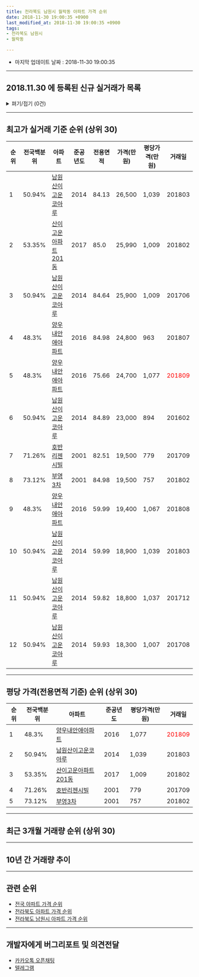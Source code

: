 ```yaml
---
title: 전라북도 남원시 월락동 아파트 가격 순위
date: 2018-11-30 19:00:35 +0900
last_modified_at: 2018-11-30 19:00:35 +0900
tags:
- 전라북도 남원시
- 월락동

---
```


* 마지막 업데이트 날짜 : 2018-11-30 19:00:35

---

## 2018.11.30 에 등록된 신규 실거래가 목록

<details>
<summary>펴기/접기 (0건)</summary>
<div markdown="1">

|아파트|전국백분위|준공년도|전용면적|가격(만원)|평당가격(만원)|거래일|
|---|---|---|---|---|---|---|
|없음|||||||


</div>
</details>

---

## 최고가 실거래 기준 순위 (상위 30)


|순위|전국백분위|아파트|준공년도|전용면적|가격(만원)|평당가격(만원)|거래일|
|---|---|---|---|---|---|---|---|
|1|50.94%|[남원산이고운코아루](https://search.naver.com/search.naver?query=%EC%A0%84%EB%9D%BC%EB%B6%81%EB%8F%84+%EB%82%A8%EC%9B%90%EC%8B%9C+%EC%9B%94%EB%9D%BD%EB%8F%99+%EB%82%A8%EC%9B%90%EC%82%B0%EC%9D%B4%EA%B3%A0%EC%9A%B4%EC%BD%94%EC%95%84%EB%A3%A8)|2014|84.13|26,500|1,039|201803|
|2|53.35%|[산이고운아파트201동](https://search.naver.com/search.naver?query=%EC%A0%84%EB%9D%BC%EB%B6%81%EB%8F%84+%EB%82%A8%EC%9B%90%EC%8B%9C+%EC%9B%94%EB%9D%BD%EB%8F%99+%EC%82%B0%EC%9D%B4%EA%B3%A0%EC%9A%B4%EC%95%84%ED%8C%8C%ED%8A%B8201%EB%8F%99)|2017|85.0|25,990|1,009|201802|
|3|50.94%|[남원산이고운코아루](https://search.naver.com/search.naver?query=%EC%A0%84%EB%9D%BC%EB%B6%81%EB%8F%84+%EB%82%A8%EC%9B%90%EC%8B%9C+%EC%9B%94%EB%9D%BD%EB%8F%99+%EB%82%A8%EC%9B%90%EC%82%B0%EC%9D%B4%EA%B3%A0%EC%9A%B4%EC%BD%94%EC%95%84%EB%A3%A8)|2014|84.64|25,900|1,009|201706|
|4|48.3%|[양우내안애아파트](https://search.naver.com/search.naver?query=%EC%A0%84%EB%9D%BC%EB%B6%81%EB%8F%84+%EB%82%A8%EC%9B%90%EC%8B%9C+%EC%9B%94%EB%9D%BD%EB%8F%99+%EC%96%91%EC%9A%B0%EB%82%B4%EC%95%88%EC%95%A0%EC%95%84%ED%8C%8C%ED%8A%B8)|2016|84.98|24,800|963|201807|
|5|48.3%|[양우내안애아파트](https://search.naver.com/search.naver?query=%EC%A0%84%EB%9D%BC%EB%B6%81%EB%8F%84+%EB%82%A8%EC%9B%90%EC%8B%9C+%EC%9B%94%EB%9D%BD%EB%8F%99+%EC%96%91%EC%9A%B0%EB%82%B4%EC%95%88%EC%95%A0%EC%95%84%ED%8C%8C%ED%8A%B8)|2016|75.66|24,700|1,077|<span style="color:red">201809</span>|
|6|50.94%|[남원산이고운코아루](https://search.naver.com/search.naver?query=%EC%A0%84%EB%9D%BC%EB%B6%81%EB%8F%84+%EB%82%A8%EC%9B%90%EC%8B%9C+%EC%9B%94%EB%9D%BD%EB%8F%99+%EB%82%A8%EC%9B%90%EC%82%B0%EC%9D%B4%EA%B3%A0%EC%9A%B4%EC%BD%94%EC%95%84%EB%A3%A8)|2014|84.89|23,000|894|201602|
|7|71.26%|[호반리젠시빌](https://search.naver.com/search.naver?query=%EC%A0%84%EB%9D%BC%EB%B6%81%EB%8F%84+%EB%82%A8%EC%9B%90%EC%8B%9C+%EC%9B%94%EB%9D%BD%EB%8F%99+%ED%98%B8%EB%B0%98%EB%A6%AC%EC%A0%A0%EC%8B%9C%EB%B9%8C)|2001|82.51|19,500|779|201709|
|8|73.12%|[부영3차](https://search.naver.com/search.naver?query=%EC%A0%84%EB%9D%BC%EB%B6%81%EB%8F%84+%EB%82%A8%EC%9B%90%EC%8B%9C+%EC%9B%94%EB%9D%BD%EB%8F%99+%EB%B6%80%EC%98%813%EC%B0%A8)|2001|84.98|19,500|757|201802|
|9|48.3%|[양우내안애아파트](https://search.naver.com/search.naver?query=%EC%A0%84%EB%9D%BC%EB%B6%81%EB%8F%84+%EB%82%A8%EC%9B%90%EC%8B%9C+%EC%9B%94%EB%9D%BD%EB%8F%99+%EC%96%91%EC%9A%B0%EB%82%B4%EC%95%88%EC%95%A0%EC%95%84%ED%8C%8C%ED%8A%B8)|2016|59.99|19,400|1,067|201808|
|10|50.94%|[남원산이고운코아루](https://search.naver.com/search.naver?query=%EC%A0%84%EB%9D%BC%EB%B6%81%EB%8F%84+%EB%82%A8%EC%9B%90%EC%8B%9C+%EC%9B%94%EB%9D%BD%EB%8F%99+%EB%82%A8%EC%9B%90%EC%82%B0%EC%9D%B4%EA%B3%A0%EC%9A%B4%EC%BD%94%EC%95%84%EB%A3%A8)|2014|59.99|18,900|1,039|201803|
|11|50.94%|[남원산이고운코아루](https://search.naver.com/search.naver?query=%EC%A0%84%EB%9D%BC%EB%B6%81%EB%8F%84+%EB%82%A8%EC%9B%90%EC%8B%9C+%EC%9B%94%EB%9D%BD%EB%8F%99+%EB%82%A8%EC%9B%90%EC%82%B0%EC%9D%B4%EA%B3%A0%EC%9A%B4%EC%BD%94%EC%95%84%EB%A3%A8)|2014|59.82|18,800|1,037|201712|
|12|50.94%|[남원산이고운코아루](https://search.naver.com/search.naver?query=%EC%A0%84%EB%9D%BC%EB%B6%81%EB%8F%84+%EB%82%A8%EC%9B%90%EC%8B%9C+%EC%9B%94%EB%9D%BD%EB%8F%99+%EB%82%A8%EC%9B%90%EC%82%B0%EC%9D%B4%EA%B3%A0%EC%9A%B4%EC%BD%94%EC%95%84%EB%A3%A8)|2014|59.93|18,300|1,007|201708|


---

## 평당 가격(전용면적 기준) 순위 (상위 30)


|순위|전국백분위|아파트|준공년도|평당가격(만원)|거래일|
|---|---|---|---|---|---|
|1|48.3%|[양우내안애아파트](https://search.naver.com/search.naver?query=%EC%A0%84%EB%9D%BC%EB%B6%81%EB%8F%84+%EB%82%A8%EC%9B%90%EC%8B%9C+%EC%9B%94%EB%9D%BD%EB%8F%99+%EC%96%91%EC%9A%B0%EB%82%B4%EC%95%88%EC%95%A0%EC%95%84%ED%8C%8C%ED%8A%B8)|2016|1,077|<span style="color:red">201809</span>|
|2|50.94%|[남원산이고운코아루](https://search.naver.com/search.naver?query=%EC%A0%84%EB%9D%BC%EB%B6%81%EB%8F%84+%EB%82%A8%EC%9B%90%EC%8B%9C+%EC%9B%94%EB%9D%BD%EB%8F%99+%EB%82%A8%EC%9B%90%EC%82%B0%EC%9D%B4%EA%B3%A0%EC%9A%B4%EC%BD%94%EC%95%84%EB%A3%A8)|2014|1,039|201803|
|3|53.35%|[산이고운아파트201동](https://search.naver.com/search.naver?query=%EC%A0%84%EB%9D%BC%EB%B6%81%EB%8F%84+%EB%82%A8%EC%9B%90%EC%8B%9C+%EC%9B%94%EB%9D%BD%EB%8F%99+%EC%82%B0%EC%9D%B4%EA%B3%A0%EC%9A%B4%EC%95%84%ED%8C%8C%ED%8A%B8201%EB%8F%99)|2017|1,009|201802|
|4|71.26%|[호반리젠시빌](https://search.naver.com/search.naver?query=%EC%A0%84%EB%9D%BC%EB%B6%81%EB%8F%84+%EB%82%A8%EC%9B%90%EC%8B%9C+%EC%9B%94%EB%9D%BD%EB%8F%99+%ED%98%B8%EB%B0%98%EB%A6%AC%EC%A0%A0%EC%8B%9C%EB%B9%8C)|2001|779|201709|
|5|73.12%|[부영3차](https://search.naver.com/search.naver?query=%EC%A0%84%EB%9D%BC%EB%B6%81%EB%8F%84+%EB%82%A8%EC%9B%90%EC%8B%9C+%EC%9B%94%EB%9D%BD%EB%8F%99+%EB%B6%80%EC%98%813%EC%B0%A8)|2001|757|201802|


---

## 최근 3개월 거래량 순위 (상위 30)


<div style="width:100%;">
    <canvas id="deal_count_ranking" height="250"></canvas>
</div>


<script>
new Chart(document.getElementById("deal_count_ranking"), {
    type: 'horizontalBar',
    data: {
        labels: ['호반리젠시빌', '부영3차', '남원산이고운코아루', '양우내안애아파트'],
        datasets: [{
            label: '실거래 수',
            data: [9, 9, 4, 2],
            borderColor: "rgba(255, 0, 128, 1)",
            backgroundColor: "rgba(255, 0, 128, 0.5)",
            fill: false,
        }]
    },
    options: {
        responsive: true,
        title: {
            display: true,
            text: '최근 3개월 거래량 순위'
        },
        tooltips: {
            mode: 'index',
            intersect: false,
            callbacks: {
                title: function(tooltipItems, data) {
                    return "실거래 수:";
                },
                label: function(tooltipItem, data) {
                    return data.labels[tooltipItem.index] + ": " + tooltipItem.xLabel;
                }
            }
        },
        hover: {
            mode: 'nearest',
            intersect: true
        },
        scales: {
            xAxes: [{
                display: true,
                scaleLabel: {
                    display: true,
                    labelString: '실거래 수'
                },
                ticks: {
                    suggestedMin: 0,
                }
            }],
            yAxes: [{
                display: true,
                ticks: {
                    autoSkip: false,
                    callback: function(value, index, values) {
                        if (value.length > 15)
                            return value.substr(0, 13) + "...";
                        else
                            return value;
                    }
                },
                scaleLabel: {
                    display: false,
                }
            }]
        }
    }
});

</script>


---

## 10년 간 거래량 추이


<div style="width:100%;">
    <canvas id="deal_progress" height="250"></canvas>
</div>

<script>
new Chart(document.getElementById("deal_progress"), {
    type: 'line',
    data: {
        labels: ['200811','200812','200901','200902','200903','200904','200905','200906','200907','200908','200909','200910','200911','200912','201001','201002','201003','201004','201005','201006','201007','201008','201009','201010','201011','201012','201101','201102','201103','201104','201105','201106','201107','201108','201109','201110','201111','201112','201201','201202','201203','201204','201205','201206','201207','201208','201209','201210','201211','201212','201301','201302','201303','201304','201305','201306','201307','201308','201309','201310','201311','201312','201401','201402','201403','201404','201405','201406','201407','201408','201409','201410','201411','201412','201501','201502','201503','201504','201505','201506','201507','201508','201509','201510','201511','201512','201601','201602','201603','201604','201605','201606','201607','201608','201609','201610','201611','201612','201701','201702','201703','201704','201705','201706','201707','201708','201709','201710','201711','201712','201801','201802','201803','201804','201805','201806','201807','201808','201809','201810','201811'],
        datasets: [{
            label: '실거래 수',
            pointRadius: 1,
            data: [2, 2, 0, 2, 2, 2, 3, 3, 3, 0, 2, 1, 0, 2, 3, 1, 3, 2, 1, 1, 0, 4, 1, 3, 3, 1, 6, 3, 4, 1, 5, 2, 1, 2, 3, 3, 2, 1, 2, 2, 1, 3, 1, 3, 1, 0, 3, 3, 0, 2, 2, 1, 0, 6, 1, 3, 1, 2, 0, 4, 4, 6, 3, 3, 1, 2, 1, 2, 5, 2, 1, 2, 4, 10, 12, 1, 6, 3, 3, 7, 5, 0, 5, 9, 2, 8, 6, 7, 8, 3, 8, 3, 5, 12, 5, 12, 10, 8, 11, 16, 8, 12, 9, 8, 11, 7, 10, 4, 12, 9, 5, 9, 10, 5, 4, 9, 8, 9, 10, 8, 6],
            borderColor: "rgba(255, 201, 14, 1)",
            backgroundColor: "rgba(255, 201, 14, 0.5)",
            fill: true,
        }]
    },
    options: {
        responsive: true,
        title: {
            display: true,
            text: '10년간 거래량 추이'
        },
        tooltips: {
            mode: 'index',
            intersect: false,
        },
        hover: {
            mode: 'nearest',
            intersect: true
        },
        scales: {
            xAxes: [{
                display: true,
                scaleLabel: {
                    display: true,
                    labelString: '년/월'
                }
            }],
            yAxes: [{
                display: true,
                ticks: {
                    suggestedMin: 0,
                },
                scaleLabel: {
                    display: true,
                    labelString: '실거래 수'
                }
            }]
        }
    }
});

</script>


---

## 관련 순위

- [전국 아파트 가격 순위](https://inasie.github.io/apt-ranking/전국)
- [전라북도 아파트 가격 순위](https://inasie.github.io/apt-ranking/전라북도)
- [전라북도 남원시 아파트 가격 순위](https://inasie.github.io/apt-ranking/전라북도-남원시)


---

## 개발자에게 버그리포트 및 의견전달

- [카카오톡 오픈채팅](https://open.kakao.com/o/gLJUAP4)
- [텔레그램](https://t.me/inasie)

